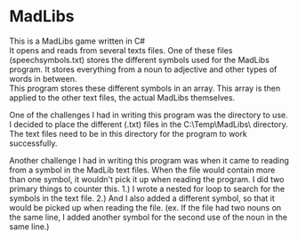 # MadLibs
This is a MadLibs game written in C#<br>
It opens and reads from several texts files.
One of these files (speechsymbols.txt) stores the different symbols used for the MadLibs program.
It stores everything from a noun to adjective and other types of words in between.  
This program stores these different symbols in an array.  This array is then applied to the other text files,
the actual MadLibs themselves.  

One of the challenges I had in writing this program was the directory to use.  I decided to place the different (.txt) files
in the C:\Temp\MadLibs\ directory.  The text files need to be in this directory for the program to work successfully.

Another challenge I had in writing this program was when it came to reading from a symbol in the MadLib text files.
When the file would contain more than one symbol, it wouldn't pick it up when reading the program.
I did two primary things to counter this.
    1.)  I wrote a nested for loop to search for the symbols in the text file.
    2.)  And I also added a different symbol, so that it would be picked up when reading the file.
         (ex.  If the file had two nouns on the same line, I added another symbol for the second use of the noun in the same line.)
